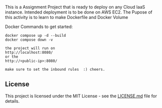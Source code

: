This is a Assignment Project that is ready to deploy on any Cloud IaaS instance. Intended deployment is to be done on AWS EC2.
The Pupose of this activity is to learn to make Dockerfile and Docker Volume 

Docker Commands to get started: 
    
    docker compose up -d --build
    docker compose down -v 

    the project will run on 
    http://localhost:8080/
    or the 
    http://<public-ip>:8080/

    make sure to set the inbound rules  :) cheers.

## License

This project is licensed under the MIT License - see the [LICENSE.md](LICENSE.md) file for details.
